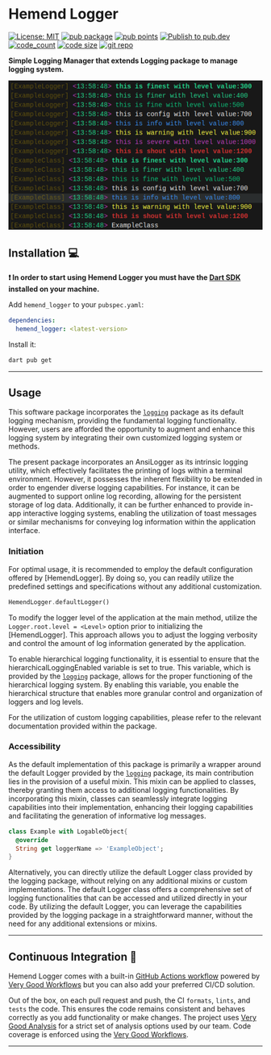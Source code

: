 # Hemend Logger

[![License: MIT][license_badge]][license_link]
[![pub package](https://img.shields.io/pub/v/hemend_logger?color=blue)](https://pub.dev/packages/hemend_logger)
[![pub points](https://img.shields.io/pub/points/hemend_logger)](https://pub.dev/packages/hemend_logger)
[![Publish to pub.dev](https://github.com/FMotalleb/hemend_logger/actions/workflows/publish.yaml/badge.svg)](https://github.com/FMotalleb/hemend_logger/actions/workflows/publish.yaml)
[![code_count](https://img.shields.io/github/languages/top/fmotalleb/hemend_logger?color=green&label=pure%20dart)](https://pub.dev/packages/hemend_logger)
[![code size](https://img.shields.io/github/languages/code-size/fmotalleb/hemend_logger)](https://github.com/FMotalleb/hemend_logger)
[![git repo](https://img.shields.io/pub/v/hemend_logger?color=blue&label=git)](https://github.com/FMotalleb/hemend_logger)


**Simple Logging Manager that extends Logging package to manage logging system.**

![AnsiLogger](./assets/console.png "Default AnsiLogger")

## Installation 💻

**❗ In order to start using Hemend Logger you must have the [Dart SDK][dart_install_link] installed on your machine.**

Add `hemend_logger` to your `pubspec.yaml`:

```yaml
dependencies:
  hemend_logger: <latest-version>
```

Install it:

```sh
dart pub get
```

---

## Usage

This software package incorporates the [`logging`](https://pub.dev/packages/logging) package as its default logging mechanism, providing the fundamental logging functionality. However, users are afforded the opportunity to augment and enhance this logging system by integrating their own customized logging system or methods.

The present package incorporates an AnsiLogger as its intrinsic logging utility, which effectively facilitates the printing of logs within a terminal environment. However, it possesses the inherent flexibility to be extended in order to engender diverse logging capabilities. For instance, it can be augmented to support online log recording, allowing for the persistent storage of log data. Additionally, it can be further enhanced to provide in-app interactive logging systems, enabling the utilization of toast messages or similar mechanisms for conveying log information within the application interface.

### Initiation

For optimal usage, it is recommended to employ the default configuration offered by [HemendLogger]. By doing so, you can readily utilize the predefined settings and specifications without any additional customization.

```dart
HemendLogger.defaultLogger()
```

To modify the logger level of the application at the main method, utilize the `Logger.root.level = <Level>` option prior to initializing the [HemendLogger]. This approach allows you to adjust the logging verbosity and control the amount of log information generated by the application.

To enable hierarchical logging functionality, it is essential to ensure that the hierarchicalLoggingEnabled variable is set to true. This variable, which is provided by the [`logging`](https://pub.dev/packages/logging) package, allows for the proper functioning of the hierarchical logging system. By enabling this variable, you enable the hierarchical structure that enables more granular control and organization of loggers and log levels.

For the utilization of custom logging capabilities, please refer to the relevant documentation provided within the package.

### Accessibility

As the default implementation of this package is primarily a wrapper around the default Logger provided by the [`logging`](https://pub.dev/packages/logging) package, its main contribution lies in the provision of a useful mixin. This mixin can be applied to classes, thereby granting them access to additional logging functionalities. By incorporating this mixin, classes can seamlessly integrate logging capabilities into their implementation, enhancing their logging capabilities and facilitating the generation of informative log messages.

```dart
class Example with LogableObject{
  @override
  String get loggerName => 'ExampleObject';
}
```

Alternatively, you can directly utilize the default Logger class provided by the logging package, without relying on any additional mixins or custom implementations. The default Logger class offers a comprehensive set of logging functionalities that can be accessed and utilized directly in your code. By utilizing the default Logger, you can leverage the capabilities provided by the logging package in a straightforward manner, without the need for any additional extensions or mixins.

---

## Continuous Integration 🤖

Hemend Logger comes with a built-in [GitHub Actions workflow][github_actions_link] powered by [Very Good Workflows][very_good_workflows_link] but you can also add your preferred CI/CD solution.

Out of the box, on each pull request and push, the CI `formats`, `lints`, and `tests` the code. This ensures the code remains consistent and behaves correctly as you add functionality or make changes. The project uses [Very Good Analysis][very_good_analysis_link] for a strict set of analysis options used by our team. Code coverage is enforced using the [Very Good Workflows][very_good_coverage_link].

---
<!-- 
## Running Tests 🧪

To run all unit tests:

```sh
dart pub global activate coverage 1.2.0
dart test --coverage=coverage
dart pub global run coverage:format_coverage --lcov --in=coverage --out=coverage/lcov.info
```

To view the generated coverage report you can use [lcov](https://github.com/linux-test-project/lcov).

```sh
# Generate Coverage Report
genhtml coverage/lcov.info -o coverage/

# Open Coverage Report
open coverage/index.html
``` -->

[dart_install_link]: https://dart.dev/get-dart
[github_actions_link]: https://docs.github.com/en/actions/learn-github-actions
[license_badge]: https://img.shields.io/badge/license-MIT-blue.svg
[license_link]: https://opensource.org/licenses/MIT
[very_good_analysis_badge]: https://img.shields.io/badge/style-very_good_analysis-B22C89.svg
[very_good_analysis_link]: https://pub.dev/packages/very_good_analysis
[very_good_coverage_link]: https://github.com/marketplace/actions/very-good-coverage
[very_good_workflows_link]: https://github.com/VeryGoodOpenSource/very_good_workflows
